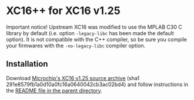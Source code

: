# XC16++ for XC16 v1.25

Important notice! Upstream XC16 was modified to use the MPLAB C30 C library by
default (i.e. option ```-legacy-libc``` has been made the default option). It is
not compatible with the C++ compiler, so be sure you compile your firmwares with
the ```-no-legacy-libc``` compiler option.

## Installation

Download [Microchip's XC16 v1.25 source archive](http://ww1.microchip.com/downloads/en/DeviceDoc/v1.25.src.zip)
(sha1 291e8579fb1a0d10a0fc16a0640042cb3ac02bd4) and follow instructions in
the [README file in the parent directory](../README.md).
